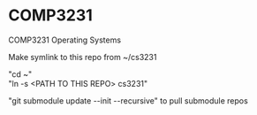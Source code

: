# COMP3231
COMP3231 Operating Systems

Make symlink to this repo from ~/cs3231 

"cd ~"  
"ln -s &lt;PATH TO THIS REPO&gt; cs3231"


"git submodule update --init --recursive" to pull submodule repos

